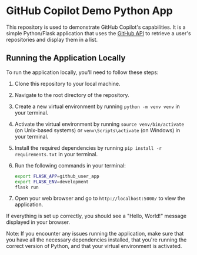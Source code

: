 # GitHub Copilot Demo Python App

This repository is used to demonstrate GitHub Copilot's capabilities. It is a
simple Python/Flask application that uses the
[GitHub API](https://docs.github.com/en/rest) to retrieve a user's repositories
and display them in a list.

## Running the Application Locally

To run the application locally, you'll need to follow these steps:

1. Clone this repository to your local machine.
2. Navigate to the root directory of the repository.
3. Create a new virtual environment by running `python -m venv venv` in your
   terminal.
4. Activate the virtual environment by running `source venv/bin/activate` (on
   Unix-based systems) or `venv\Scripts\activate` (on Windows) in your terminal.
5. Install the required dependencies by running
   `pip install -r requirements.txt` in your terminal.
6. Run the following commands in your terminal:

   ```bash
   export FLASK_APP=github_user_app
   export FLASK_ENV=development
   flask run
   ```

7. Open your web browser and go to `http://localhost:5000/` to view the
   application.

If everything is set up correctly, you should see a "Hello, World!" message
displayed in your browser.

Note: If you encounter any issues running the application, make sure that you
have all the necessary dependencies installed, that you're running the correct
version of Python, and that your virtual environment is activated.
